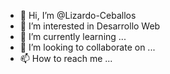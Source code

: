 - 👋 Hi, I’m @Lizardo-Ceballos
- 👀 I’m interested in  Desarrollo Web
- 🌱 I’m currently learning ...
- 💞️ I’m looking to collaborate on ...
- 📫 How to reach me ...

<!---
Lizardo-Ceballos/Lizardo-Ceballos is a ✨ special ✨ repository because its `README.md` (this file) appears on your GitHub profile.
You can click the Preview link to take a look at your changes.
--->
